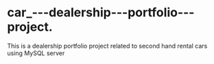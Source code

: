 # car_---dealership---portfolio---project.
This is a  dealership portfolio project related to second hand rental cars
using MySQL server
